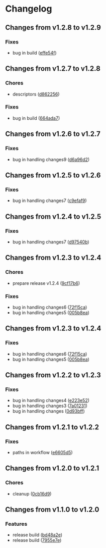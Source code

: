 # Changelog

## Changes from v1.2.8 to v1.2.9

### Fixes
- bug in build  ([effe54f](https://github.com/telicent-oss/telicent-base-images/commit/effe54fc5eca3be7777a0bdb36f135d501481db3))

## Changes from v1.2.7 to v1.2.8

### Chores
- descriptors  ([d862256](https://github.com/telicent-oss/telicent-base-images/commit/d86225684db6063e3e99a34320e5e5cfc77e013a))
### Fixes
- bug in build  ([664ada7](https://github.com/telicent-oss/telicent-base-images/commit/664ada7e78f1810cbf8fe425bd51c4c8fca3eb3a))

## Changes from v1.2.6 to v1.2.7

### Fixes
- bug in handling changes9  ([d6a96d2](https://github.com/telicent-oss/telicent-base-images/commit/d6a96d263c9eca7c0b351ada7f230e6f14bb473f))

## Changes from v1.2.5 to v1.2.6

### Fixes
- bug in handling changes7  ([c9efaf9](https://github.com/telicent-oss/telicent-base-images/commit/c9efaf9f61d9866ee678492d1e27b86e1e4c57a4))

## Changes from v1.2.4 to v1.2.5

### Fixes
- bug in handling changes7  ([d97540b](https://github.com/telicent-oss/telicent-base-images/commit/d97540b9498dad8a99ad014864d960f4d5e72e00))

## Changes from v1.2.3 to v1.2.4

### Chores
- prepare release v1.2.4  ([9cf17b6](https://github.com/telicent-oss/telicent-base-images/commit/9cf17b655c8827941f22895b48b5be58cfa15fbd))
### Fixes
- bug in handling changes6  ([72f15ca](https://github.com/telicent-oss/telicent-base-images/commit/72f15ca8e48d0de3235b6b8b0c3af7e9f6c25cde))
- bug in handling changes5  ([005b8ea](https://github.com/telicent-oss/telicent-base-images/commit/005b8ea8ae449ea55a4c8d80cc5ddc724fb0de55))

## Changes from v1.2.3 to v1.2.4

### Fixes
- bug in handling changes6  ([72f15ca](https://github.com/telicent-oss/telicent-base-images/commit/72f15ca8e48d0de3235b6b8b0c3af7e9f6c25cde))
- bug in handling changes5  ([005b8ea](https://github.com/telicent-oss/telicent-base-images/commit/005b8ea8ae449ea55a4c8d80cc5ddc724fb0de55))

## Changes from v1.2.2 to v1.2.3

### Fixes
- bug in handling changes4  ([e223e52](https://github.com/telicent-oss/telicent-base-images/commit/e223e52c829b9d6f607e0827d6d8eaa3dff3e9aa))
- bug in handling changes3  ([7a01231](https://github.com/telicent-oss/telicent-base-images/commit/7a0123196569a9c0f9003bc9413122bddb3171b5))
- bug in handling changes  ([0d93bff](https://github.com/telicent-oss/telicent-base-images/commit/0d93bff074cf1cc2fd8d2ee665929b717ac831c2))

## Changes from v1.2.1 to v1.2.2

### Fixes
- paths in workflow  ([e6605d5](https://github.com/telicent-oss/telicent-base-images/commit/e6605d5bf7cd428e47691be3cf8c5b5a11b108b1))

## Changes from v1.2.0 to v1.2.1

### Chores
- cleanup  ([0cb16d9](https://github.com/telicent-oss/telicent-base-images/commit/0cb16d926a825246717381f0ea924c2629c21d5c))

## Changes from v1.1.0 to v1.2.0

### Features
- release build  ([bd48a2e](https://github.com/telicent-oss/telicent-base-images/commit/bd48a2e3b8c56bb091ff4a3be8624fd55e528644))
- release build  ([7955e7e](https://github.com/telicent-oss/telicent-base-images/commit/7955e7ef1d6d47178ce2e47cefb3848256ea28a9))
